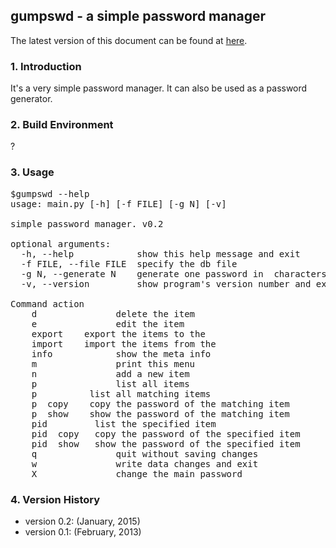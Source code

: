 ## gumpswd - a simple password manager ##

The latest version of this document can be found at [here](https://github.com/cctags/gumpswd/blob/master/README.md).

### 1. Introduction ###

It's a very simple password manager. It can also be used as a password generator.

### 2. Build Environment ###

?

### 3. Usage ###

<pre>
$gumpswd --help
usage: main.py [-h] [-f FILE] [-g N] [-v]

simple password manager. v0.2

optional arguments:
  -h, --help            show this help message and exit
  -f FILE, --file FILE  specify the db file
  -g N, --generate N    generate one password in <N> characters
  -v, --version         show program's version number and exit

Command action
    d               delete the item
    e               edit the item
    export <file>   export the items to the <file>
    import <file>   import the items from the <file>
    info            show the meta info
    m               print this menu
    n               add a new item
    p               list all items
    p <str>         list all matching items
    p <str> copy    copy the password of the matching item
    p <str> show    show the password of the matching item
    pid <id>        list the specified item
    pid <id> copy   copy the password of the specified item
    pid <id> show   show the password of the specified item
    q               quit without saving changes
    w               write data changes and exit
    X               change the main password
</pre>

### 4. Version History ###

* version 0.2: (January, 2015)
* version 0.1: (February, 2013)
